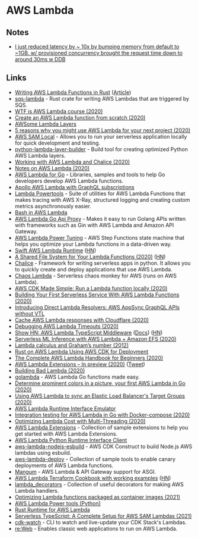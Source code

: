 # AWS Lambda

## Notes

* [I just reduced latency by ~ 10x by bumping memory from default to ~1GB. w/ provisioned concurrency brought the request time down to around 30ms w DDB](https://twitter.com/dabit3/status/1299846109448282112)

## Links

* [Writing AWS Lambda Functions in Rust](https://github.com/SilentByte/rust-lambda) \([Article](https://silentbyte.com/writing-aws-lambda-functions-in-rust)\)
* [sqs-lambda](https://github.com/insanitybit/sqs-lambda) - Rust crate for writing AWS Lambdas that are triggered by SQS.
* [WTF is AWS Lambda course \(2020\)](https://egghead.io/lessons/aws-wtf-is-aws-lambda)
* [Create an AWS Lambda function from scratch \(2020\)](https://dev.to/tlakomy/create-an-aws-lambda-function-from-scratch-3fdd)
* [AWSome Lambda Layers](https://github.com/mthenw/awesome-layers)
* [5 reasons why you might use AWS Lambda for your next project \(2020\)](https://dev.to/tlakomy/5-reasons-why-you-might-use-aws-lambda-for-your-next-project-ik8)
* [AWS SAM Local](https://aws.amazon.com/about-aws/whats-new/2017/08/introducing-aws-sam-local-a-cli-tool-to-test-aws-lambda-functions-locally/) - Allows you to run your serverless application locally for quick development and testing.
* [python-lambda-layer-builder](https://github.com/tobilg/python-lambda-layer-builder) - Build tool for creating optimized Python AWS Lambda layers.
* [Working with AWS Lambda and Chalice \(2020\)](https://papercup.dev/posts/working-with-aws-lambda-and-chalice/)
* [Notes on AWS Lambda \(2020\)](https://twitter.com/scottdomes/status/1249787042797465600)
* [AWS Lambda for Go](https://github.com/aws/aws-lambda-go) - Libraries, samples and tools to help Go developers develop AWS Lambda functions.
* [Apollo AWS Lambda with GraphQL subscriptions](https://github.com/michalkvasnicak/aws-lambda-graphql)
* [Lambda Powertools](https://github.com/awslabs/aws-lambda-powertools) - Suite of utilities for AWS Lambda Functions that makes tracing with AWS X-Ray, structured logging and creating custom metrics asynchronously easier.
* [Bash in AWS Lambda](https://github.com/gkrizek/bash-lambda-layer)
* [AWS Lambda Go Api Proxy](https://github.com/awslabs/aws-lambda-go-api-proxy) - Makes it easy to run Golang APIs written with frameworks such as Gin with AWS Lambda and Amazon API Gateway.
* [AWS Lambda Power Tuning](https://github.com/alexcasalboni/aws-lambda-power-tuning) - AWS Step Functions state machine that helps you optimize your Lambda functions in a data-driven way.
* [Swift AWS Lambda Runtime](https://github.com/swift-server/swift-aws-lambda-runtime) \([HN](https://news.ycombinator.com/item?id=23352501)\)
* [A Shared File System for Your Lambda Functions \(2020\)](https://aws.amazon.com/blogs/aws/new-a-shared-file-system-for-your-lambda-functions/) \([HN](https://news.ycombinator.com/item?id=23543554)\)
* [Chalice](https://github.com/aws/chalice) - Framework for writing serverless apps in python. It allows you to quickly create and deploy applications that use AWS Lambda.
* [Chaos Lambda](https://github.com/artilleryio/chaos-lambda) - Serverless chaos monkey for AWS \(runs on AWS Lambda\).
* [AWS CDK Made Simple: Run a Lambda function locally \(2020\)](https://tlakomy.com/run-cdk-lambda-function-locally)
* [Building Your First Serverless Service With AWS Lambda Functions \(2020\)](https://css-tricks.com/building-your-first-serverless-service-with-aws-lambda-functions/)
* [Introducing Direct Lambda Resolvers: AWS AppSync GraphQL APIs without VTL](https://aws.amazon.com/blogs/mobile/appsync-direct-lambda/)
* [Cache AWS Lambda responses with Cloudflare \(2020\)](https://kylebarron.dev/blog/caching-lambda-functions-cloudflare)
* [Debugging AWS Lambda Timeouts \(2020\)](https://lumigo.io/blog/debugging-aws-lambda-timeouts/)
* [Show HN: AWS Lambda TypeScript Middleware](https://github.com/dbartholomae/lambda-middleware) \([Docs](https://dbartholomae.github.io/lambda-middleware/)\) \([HN](https://news.ycombinator.com/item?id=24280237)\)
* [Serverless ML Inference with AWS Lambda + Amazon EFS \(2020\)](https://medium.com/faun/setup-serverless-ml-inference-with-aws-lambda-efs-738546fa2e03)
* [Lambda calculus and Graham’s number \(2012\)](https://mindsarentmagic.org/2012/11/22/lambda-graham/)
* [Rust on AWS Lambda Using AWS CDK for Deployment](https://github.com/codetalkio/patterns-serverless-rust-minimal)
* [The Complete AWS Lambda Handbook for Beginners \(2020\)](https://dashbird.io/blog/complete-aws-lambda-handbook-beginners-part-1/)
* [AWS Lambda Extensions – In preview \(2020\)](https://aws.amazon.com/blogs/compute/introducing-aws-lambda-extensions-in-preview/) \([Tweet](https://twitter.com/dhruvsood/status/1314236371570024449)\)
* [Building Bad Lambda \(2020\)](https://kohidave.dev/posts/building-bad-lambda/)
* [golambda](https://github.com/rakyll/golambda) - AWS Lambda Go functions made easy.
* [Determine prominent colors in a picture, your first AWS Lambda in Go \(2020\)](https://buddy.works/tutorials/determine-prominent-colors-in-a-picture-your-first-aws-lambda-in-go)
* [Using AWS Lambda to sync an Elastic Load Balancer's Target Groups \(2020\)](https://emilenijssen.nl/6-aws-lambda-sync-elastic-load-balancer-target-groups/)
* [AWS Lambda Runtime Interface Emulator](https://github.com/aws/aws-lambda-runtime-interface-emulator)
* [Integration testing for AWS Lambda in Go with Docker-compose \(2020\)](https://buddy.works/tutorials/integration-testing-for-aws-lambda-in-go-with-docker-compose)
* [Optimizing Lambda Cost with Multi-Threading \(2020\)](https://www.sentiatechblog.com/aws-re-invent-2020-day-3-optimizing-lambda-cost-with-multi-threading)
* [AWS Lambda Extensions](https://github.com/aws-samples/aws-lambda-extensions) - Collection of sample extensions to help you get started with AWS Lambda Extensions.
* [AWS Lambda Python Runtime Interface Client](https://github.com/aws/aws-lambda-python-runtime-interface-client)
* [aws-lambda-nodejs-esbuild](https://github.com/floydspace/aws-lambda-nodejs-esbuild) - AWS CDK Construct to build Node.js AWS lambdas using esbuild.
* [aws-lambda-deploy](https://github.com/aws-samples/aws-lambda-deploy) - Collection of sample tools to enable canary deployments of AWS Lambda functions.
* [Mangum](https://github.com/jordaneremieff/mangum) - AWS Lambda & API Gateway support for ASGI.
* [AWS Lambda Terraform Cookbook with working examples](https://github.com/nsriram/lambda-the-terraform-way) \([HN](https://news.ycombinator.com/item?id=25588898)\)
* [lambda\_decorators](https://github.com/dschep/lambda-decorators) - Collection of useful decorators for making AWS Lambda handlers.
* [Optimizing Lambda functions packaged as container images \(2021\)](https://aws.amazon.com/blogs/compute/optimizing-lambda-functions-packaged-as-container-images/)
* [AWS Lambda Power tools \(Python\)](https://github.com/awslabs/aws-lambda-powertools-python)
* [Rust Runtime for AWS Lambda](https://github.com/lamedh-dev/aws-lambda-rust-runtime)
* [Serverless TypeScript: A Complete Setup for AWS SAM Lambdas \(2021\)](https://evilmartians.com/chronicles/serverless-typescript-a-complete-setup-for-aws-sam-lambda)
* [cdk-watch](https://github.com/teamplanes/cdk-watch) - CLI to watch and live-update your CDK Stack's Lambdas.
* [re:Web](https://github.com/apparentorder/reweb) - Enables classic web applications to run on AWS Lambda.

